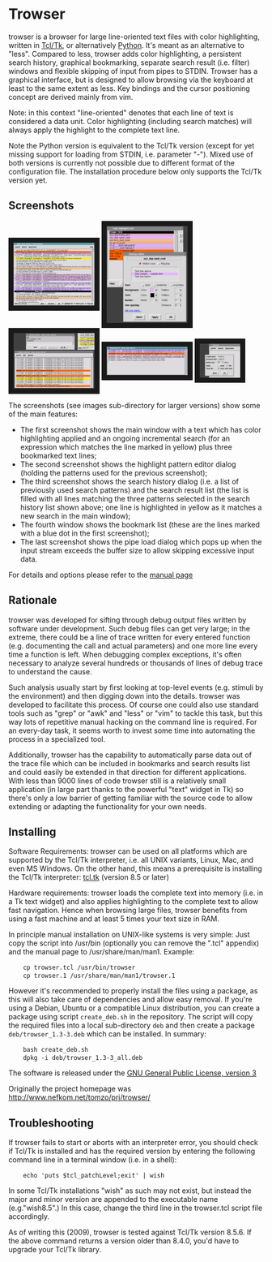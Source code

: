 # Trowser

trowser is a browser for large line-oriented text files with color
highlighting, written in [Tcl/Tk](http://tcl.tk/), or alternatively
[Python](https://www.python.org/). It's meant as an alternative to "less".
Compared to less, trowser adds color highlighting, a persistent search history,
graphical bookmarking, separate search result (i.e. filter) windows and
flexible skipping of input from pipes to STDIN.  Trowser has a graphical
interface, but is designed to allow browsing via the keyboard at least to the
same extent as less. Key bindings and the cursor positioning concept are
derived mainly from vim.

Note: in this context "line-oriented" denotes that each line of text is
considered a data unit.  Color highlighting (including search matches)
will always apply the highlight to the complete text line.

Note the Python version is equivalent to the Tcl/Tk version (except for yet
missing support for loading from STDIN, i.e. parameter "-"). Mixed use of both
versions is currently not possible due to different format of the configuration
file. The installation procedure below only supports the Tcl/Tk version yet.

## Screenshots

<IMG ALIGN="center" SRC="images/screenthumb-main.png" ALT="thumbnail main window" BORDER="10"> <IMG ALIGN="center" SRC="images/screenthumb-highlight.png" ALT="thumbnail highlighting" BORDER="10"> <IMG ALIGN="center" SRC="images/screenthumb-search.png" ALT="thumbnail searching" BORDER="10"> <IMG ALIGN="center" SRC="images/screenthumb-bookmarks.png" ALT="thumbnail bookmarks" BORDER="10"> <IMG ALIGN="center" SRC="images/screenthumb-pipe.png" ALT="thumbnail loading from pipe" BORDER="10">

The screenshots (see images sub-directory for larger versions) show some of the main features:

<UL>
<LI>The first screenshot shows the main window with a text which has color
highlighting applied and an ongoing incremental search (for an expression
which matches the line marked in yellow) plus three bookmarked text lines;
<LI>The second screenshot shows the highlight pattern editor dialog
(holding the patterns used for the previous screenshot);
<LI>The third screenshot shows the search history dialog (i.e. a list of
previously used search patterns) and the search result list (the list is
filled with all lines matching the three patterns selected in the search
history list shown above; one line is highlighted in yellow as it matches
a new search in the main window);
<LI>The fourth window shows the bookmark list (these are the lines marked
with a blue dot in the first screenshot);
<LI>The last screenshot shows the pipe load dialog which pops up when the
input stream exceeds the buffer size to allow skipping excessive input data.
</UL>

For details and options please refer to the [manual page](trowser.pod)

## Rationale

trowser was developed for sifting through debug output files written
by software under development. Such debug files can get very large;
in the extreme, there could be a line of trace written for every
entered function (e.g. documenting the call and actual parameters)
and one more line every time a function is left. When debugging
complex exceptions, it's often necessary to analyze several hundreds
or thousands of lines of debug trace to understand the cause.

Such analysis usually start by first looking at top-level events
(e.g. stimuli by the environment) and then digging down into the details.
trowser was developed to facilitate this process. Of course one could
also use standard tools such as "grep" or "awk" and "less" or "vim" to tackle
this task, but this way lots of repetitive manual hacking on the command
line is required. For an every-day task, it seems worth to invest some
time into automating the process in a specialized tool.

Additionally, trowser has the capability to
automatically parse data out of the trace file which can be included
in bookmarks and search results list and could easily be extended
in that direction for different applications. With less than 9000
lines of code trowser still is a relatively small application (in
large part thanks to the powerful "text" widget in Tk) so there's only
a low barrier of getting familiar with the source code to allow
extending or adapting the functionality for your own needs.

## Installing

Software Requirements: trowser can be used on all platforms which are
supported by the Tcl/Tk interpreter, i.e. all UNIX variants, Linux,
Mac, and even MS Windows. On the other hand, this means a prerequisite
is installing the Tcl/Tk interpreter:
[tcl.tk](http://tcl.tk/) (version 8.5 or later)

Hardware requirements: trowser loads the complete text into memory (i.e. in
a Tk text widget) and also applies highlighting to the complete text to
allow fast navigation.  Hence when browsing large files, trowser benefits
from using a fast machine and at least 5 times your text size in RAM.

In principle manual installation on UNIX-like systems is very simple:
Just copy the script into /usr/bin (optionally you can remove the ".tcl"
appendix) and the manual page to /usr/share/man/man1. Example:

```
    cp trowser.tcl /usr/bin/trowser
    cp trowser.1 /usr/share/man/man1/trowser.1
```

However it's recommended to properly install the files using a package,
as this will also take care of dependencies and allow easy removal.
If you're using a Debian, Ubuntu or a compatible Linux distribution, you
can create a package using script `create_deb.sh` in the repository.
The script will copy the required files into a local sub-directory `deb`
and then create a package `deb/trowser_1.3-3.deb` which can be installed.
In summary:

```
    bash create_deb.sh
    dpkg -i deb/trowser_1.3-3_all.deb
```

The software is released under the
[GNU General Public License, version 3](http://www.fsf.org/copyleft/gpl.html)

Originally the project homepage was <http://www.nefkom.net/tomzo/prj/trowser/>

## Troubleshooting

If trowser fails to start or aborts with an interpreter error, you should
check if Tcl/Tk is installed and has the required version by entering the
following command line in a terminal window (i.e. in a shell):

```console
    echo 'puts $tcl_patchLevel;exit' | wish
```
In some Tcl/Tk installations "wish" as such may not exist, but instead the
major and minor version are appended to the executable name (e.g."wish8.5".)
In this case, change the third line in the trowser.tcl script file accordingly.

As of writing this (2009), trowser is tested against Tcl/Tk version 8.5.6. If the
above command returns a version older than 8.4.0, you'd have to upgrade
your Tcl/Tk library.
